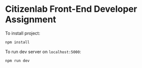 # Citizenlab Front-End Developer Assignment

To install project:

```bash
npm install
```

To run dev server on `localhost:5000`:

```bash
npm run dev
````